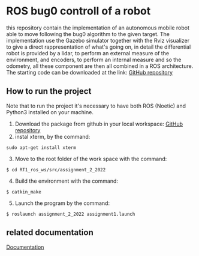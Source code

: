 # ROS bug0 controll of a robot #

this repository contain the implementation of an autonomous mobile robot able to move following the bug0 algorithm to the given target.
The implementation use the Gazebo simulator together with the Rviz visualizer to give a direct rappresentation of what's going on, in detail the differential robot is provided by a lidar, to perform an external measure of the environment, and encoders, to perform an internal measure and so the odometry, all these component are then all combined in a ROS architecture.
The starting code can be downloaded at the link: [GitHub repository](https://github.com/CarmineD8/assignment_2_2022)

## How to run the project ##
Note that to run the project it's necessary to have both ROS (Noetic) and Python3 installed on your machine.
1. Download the package from github in your local workspace: [GitHub repository](https://github.com/jek97/RT1.git)
2. instal xterm, by the command:
```
sudo apt-get install xterm
```
3. Move to the root folder of the work space with the command:
```
$ cd RT1_ros_ws/src/assignment_2_2022
```
4. Build the environment with the command:
```
$ catkin_make
```
5. Launch the program by the command:
```
$ roslaunch assignment_2_2022 assignment1.launch
```
## related documentation ##
[Documentation](https://jek97.github.io/Mobile-robot-control/)
